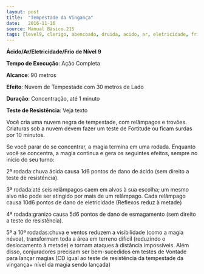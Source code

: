 ```yaml
---
layout: post
title:  "Tempestade da Vingança"
date:   2016-11-16
source: Manual Básico.215
tags: [level9, clerigo, abencoado, druida, acido, ar, eletricidade, frio,  completa, metros, outro, concentracao, minuto]
---
```


**Ácido/Ar/Eletricidade/Frio de Nível 9**

**Tempo de Execução**: Ação Completa

**Alcance**: 90 metros

**Efeito**: Nuvem de Tempestade com 30 metros de Lado

**Duração**: Concentração, até 1 minuto

**Teste de Resistência**: Veja texto

Você cria uma nuvem negra de tempestade, com relâmpagos e trovões. Criaturas sob a nuvem devem fazer um teste de Fortitude ou ficam surdas por 10 minutos.

Se você parar de se concentrar, a magia termina em uma rodada. Enquanto você se concentra, a magia continua e gera os seguintes efeitos, sempre no início do seu turno:

2ª rodada:chuva ácida causa 1d6 pontos de dano de ácido (sem direito a teste de resistência).

3ª rodada:até seis relâmpagos caem em alvos à sua escolha; um mesmo alvo não pode ser atingido por mais de um relâmpago. Cada relâmpago causa 10d6 pontos de dano de eletricidade (Reflexos reduz à metade)

4ª rodada:granizo causa 5d6 pontos de dano de esmagamento (sem direito a teste de resistência).

5ª a 10ª rodadas:chuva e ventos reduzem a visibilidade (como a magia névoa), transformam toda a área em terreno difícil (reduzindo o deslocamento à metade) e tornam ataques à distância impossíveis. 
Além disso, conjuradores precisam ser bem-sucedidos em testes de Vontade para lançar magias (CD igual ao teste de resistência da tempestade da vingança+ nível da magia sendo lançada)
